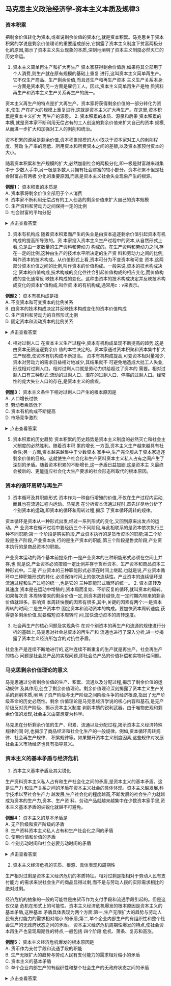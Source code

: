 ## 马克思主义政治经济学-资本主义本质及规律3

### 资本积累

把剩余价值转化为资本,或者说剩余价值的资本化,就是资本积累。马克思关于资本积累的学说是剩余价值理论的重要组成部分,它揭露了资本主义制度下贫富两极分化的原因,揭示了资本主义失业现象的本质,深刻地阐明了资本主义制度必然灭亡的历史命运。

1. 资本主义简单再生产和扩大再生产
资本家获得剩余价值后,如果将其全部用于个人消费,则生产就在原有规模的基础上重复
进行,这叫资本主义简单再生产。它不仅生产商品、生产剩余价值,而且还生产和再生产资本
主义生产关系本身:一方面是资本家;另一方面是雇佣工人。因此,资本主义简单再生产是物
质资料再生产和资本主义生产关系再生产的统一。

资本主义再生产的特点是扩大再生产。资本家将获得剩余价值的一部分转化为资本,使生
产在扩大的规模上重复进行,这就是资本主义扩大再生产。在这里,资本积累是资本主义扩大
再生产的源泉。
2. 资本积累的本质、源泉和后果
资本积累的本质,就是资本家不断利用无偿占有的工人创造的剩余价值来扩大自己的资本
规模,从而进一步扩大和加强对工人的剥削和统治。

资本积累的源泉是剩余价值,资本积累规模的大小取决于资本家对工人的剥削程度、劳动
生产率的高低、所用资本和所费资本之间的差额,以及资本家预付资本的大小。

随着资本积累和生产规模的扩大,必然加剧社会的两极分化,即一极是财富越来越集中于
少数人手中,另一极是多数人只拥有社会财富的较小部分。资本积累不但是社会财富占有两极
分化的重要原因,而且是资本主义社会失业现象产生的根源。

**例题1：** 资本积累的本质是<br/>
A. 资本家将剩余价值全部用于个人消费<br/>
B. 资本家不断利用无偿占有的工人创造的剩余价值来扩大自己的资本规模<br/>
C. 生产资料和劳动力之间保持一定的比例<br/>
D. 社会财富的平均分配

<details>
<summary>点击查看答案</summary>
<p><strong>答案：</strong>B</p>
<p><strong>解析：</strong>资本积累的本质,就是资本家不断利用无偿占有的工人创造的剩余价值来扩大自己的资本规模,从而进一步扩大和加强对工人的剥削和统治。A项描述的是简单再生产；C项是资本技术构成的概念；D项与资本积累导致的两极分化相反。故本题选B。</p>
</details>

3. 资本有机构成
随着资本积累而产生的失业是由资本追逐剩余价值引起资本有机构成的提高所导致的。资
本家投入资本主义生产过程中的资本,从自然形式上看,总是由一定数量的生产资料和劳动力
构成的。在生产资料和劳动力之间,存在一定的比例,这种由生产的技术水平所决定的生产资
料和劳动力之间的比例,叫作资本的技术构成。从价值形式上看,资本可分为不变资本和可变
资本,这两部分资本价值之间的比例,叫作资本的价值构成。一般来说,资本的技术构成决定
资本的价值构成,技术构成的变化往往会引起价值构成的相应变化,而价值构成的变化通常反
映技术构成的变化。这种由资本的技术构成决定并反映技术构成变化的资本价值构成,叫作资
本的有机构成,通常用$c:v$来表示。

**例题2：** 资本有机构成是指<br/>
A. 不变资本和可变资本的比例关系<br/>
B. 由资本的技术构成决定并反映技术构成变化的资本价值构成<br/>
C. 生产资料和劳动力的自然形式比例<br/>
D. 固定资本和流动资本的比例关系

<details>
<summary>点击查看答案</summary>
<p><strong>答案：</strong>B</p>
<p><strong>解析：</strong>资本的有机构成是指由资本的技术构成决定并反映技术构成变化的资本价值构成。它不是简单的不变资本和可变资本的比例（A项），也不是生产资料和劳动力的自然形式比例（C项），更不是固定资本和流动资本的比例（D项）。资本有机构成反映了技术进步对资本构成的影响。故本题选B。</p>
</details>

4. 相对过剩人口
在资本主义生产过程中,资本有机构成呈现不断提高的趋势,这是由资本无限追逐剩余价
值的本性决定的。资本家通过资本积聚和资本集中扩大生产规模,使资本有机构成不断提高。
资本有机构成提高,可变资本相对量减少,资本对劳动力的需求日益相对地减少,其结果就不
可避免地造成大批工人失业,形成相对过剩人口。相对过剩人口就是劳动力供给超过了资本的
需要。相对过剩人口有三种形式:流动的过剩人口、潜在的过剩人口、停滞的过剩人口。经常
性的庞大失业人口的存在,是资本主义的痼疾。

**例题3：** 资本主义条件下相对过剩人口产生的根本原因是<br/>
A. 人口增长过快<br/>
B. 劳动者素质低下<br/>
C. 资本有机构成不断提高<br/>
D. 市场竞争激烈

<details>
<summary>点击查看答案</summary>
<p><strong>答案：</strong>C</p>
<p><strong>解析：</strong>在资本主义生产过程中，随着资本有机构成的不断提高，可变资本相对量减少，资本对劳动力的需求日益相对地减少，其结果就不可避免地造成大批工人失业，形成相对过剩人口。这是由资本无限追逐剩余价值的本性决定的。A项人口增长过快、B项劳动者素质低下、D项市场竞争激烈都不是根本原因。故本题选C。</p>
</details>

5. 资本积累的历史趋势
资本积累的历史趋势是资本主义制度的必然灭亡和社会主义制度的必然胜利。随着资本积
累的增长,一方面,资本主义生产越来越具有社会性;另一方面,资本越来越集中于少数资本
家手中,生产完全服从于资本家追逐剩余价值的目的。这就使生产社会化和生产资料资本主义私人占有之间产生了深刻的矛盾。随着资本积累的不断增长,这一矛盾日益加剧,这是资本主
义最终会被新的、更能适应社会化大生产要求的社会形态所取代的根本原因。

### 资本的循环周转与再生产

1. 资本循环及其职能形式
资本作为一种自行增殖的价值,不仅在生产过程内运动,而且也在流通过程内运动。马克思
在分析资本流通过程时,首先详尽地分析了个别资本的运动,即资本的循环和周转过程,揭示
了资本循环周转的规律。

资本循环是资本从一种形式出发,经过一系列形式的变化,又回到原来出发点的运动。产
业资本在循环过程中要经历三个不同阶段,与此相联系的是资本依次执行三种不同职能:第一
个阶段是购买阶段,产业资本执行的是货币资本的职能;第二个阶段是生产阶段,产业资本执
行的是生产资本的职能;第三个阶段是售卖阶段,产业资本执行的是商品资本的职能。

产业资本运动的两个基本前提条件:一是产业资本的三种职能形式必须在空间上并存,也
就是说,产业资本必须按照一定比例并存于货币资本、生产资本和商品资本三种形式中。二是
产业资本的三种职能形式必须在时间上继起,也就是说,产业资本循环中三种职能形式的转化
必须保持时间上的依次连续性。产业资本的连续循环是流通过程和生产过程的统一,也是它的
三种职能形式循环的统一。
2. 资本周转及其速度
资本是在运动中增殖的,资本周而复始、不断反复的循环,就叫资本的周转。如果每次资
本周转带来的剩余价值一定,则资本周转越快,在一定时期内带来的剩余价值就越多。影响资
本周转快慢的因素有很多,其中,关键的因素有两个:一是资本周转的时间;二是生产资本中
固定资本和流动资本的构成。要加快资本周转速度,获得更多剩余价值,就要缩短资本周转时
间,加快流动资本的周转速度。

3. 社会再生产的核心问题及实现条件
在对个别资本的再生产和流通的规律进行分析的基础上,马克思对社会总资本的再生产和
流通也进行了深入分析,进一步揭露了资本主义经济所包含的对抗性矛盾。

社会生产是连续不断地进行的,这种连续不断重复的生产就是再生产。社会再生产的核心
问题是社会总产品的实现问题,即社会总产品的价值补偿和实物补偿问题。

### 马克思剩余价值理论的意义

马克思通过分析剩余价值的生产、积累、流通以及分配过程,揭示了剩余价值的运动规律
及其作用,创立了剩余价值理论。剩余价值理论深刻揭露了资本主义生产关系的剥削本质,阐
明了资产阶级与无产阶级之间阶级斗争的经济根源,指出了无产阶级革命的历史必然性。剩余
价值理论是马克思经济学说的核心内容和基石,是无产阶级反对资产阶级、揭示资本主义制度
剥削本质的锐利武器。由于唯物史观和剩余价值的发现,社会主义由空想变为科学。

马克思在分析剩余价值的生产、积累、流通以及分配过程,揭示资本主义经济特殊规律的同
时,也揭示了商品经济和社会化生产的一般规律。例如,资本循环周转规律、社会再生产规律、
积累规律等。如果撇开资本主义制度因素,这些规律对发展社会主义市场经济也具有指导意义。

### 资本主义的基本矛盾与经济危机

1. 资本主义基本矛盾及其尖锐化

生产资料资本主义私人占有和生产社会化之间的矛盾,是资本主义的基本矛盾。这是生产力
和生产关系之间的矛盾在资本主义社会的具体体现。资本主义越发展,科学技术以至社会生产力
越发展,生产社会化的程度越高,不断发展的社会生产力就越成为资本的生产力,资本、生产资
料、劳动产品就越来越集中在少数资本家手里,资本主义基本矛盾的尖锐化就越不可避免。

**例题4：** 资本主义的基本矛盾是<br/>
A. 无产阶级和资产阶级的矛盾<br/>
B. 生产资料资本主义私人占有和生产社会化之间的矛盾<br/>
C. 使用价值和价值的矛盾<br/>
D. 个别劳动时间和社会必要劳动时间的矛盾

<details>
<summary>点击查看答案</summary>
<p><strong>答案：</strong>B</p>
<p><strong>解析：</strong>生产资料资本主义私人占有和生产社会化之间的矛盾，是资本主义的基本矛盾。这是生产力和生产关系之间的矛盾在资本主义社会的具体体现。A项是阶级矛盾，是基本矛盾的表现而非基本矛盾本身；C项和D项都不是资本主义特有的基本矛盾。故本题选B。</p>
</details>

2. 资本主义经济危机的实质、根源、具体表现和周期性

生产相对过剩是资本主义经济危机的本质特征。相对过剩是指相对于劳动人民有支付能力
的需求来说社会生产的商品显得过剩,而不是与劳动人民的实际需求相比的绝对过剩。

经济危机的抽象的一般的可能性是由货币作为支付手段和流通手段引起的。但是这仅仅是
危机在形式上的可能性。资本主义经济危机爆发的根本原因是资本主义的基本矛盾,这种基本
矛盾具体表现为两个方面:第一,生产无限扩大的趋势与劳动人民有支付能力的需求相对缩小
的矛盾;第二,单个企业内部生产的有组织性和整个社会生产的无政府状态之间的矛盾。
资本主义经济危机周期性爆发的特点,使社会资本再生产也呈现周期性的特点,一般包括
四个阶段:危机、萧条、复苏和高涨。

**例题5：** 资本主义经济危机爆发的根本原因是<br/>
A. 货币作为支付手段和流通手段的职能<br/>
B. 生产无限扩大的趋势与劳动人民有支付能力的需求相对缩小的矛盾<br/>
C. 资本主义的基本矛盾<br/>
D. 单个企业内部生产的有组织性和整个社会生产的无政府状态之间的矛盾

<details>
<summary>点击查看答案</summary>
<p><strong>答案：</strong>C</p>
<p><strong>解析：</strong>资本主义经济危机爆发的根本原因是资本主义的基本矛盾，即生产资料资本主义私人占有和生产社会化之间的矛盾。A项只是危机在形式上的可能性；B项和D项是基本矛盾的具体表现，而不是根本原因。基本矛盾决定了经济危机的必然性和周期性。故本题选C。</p>
</details>
